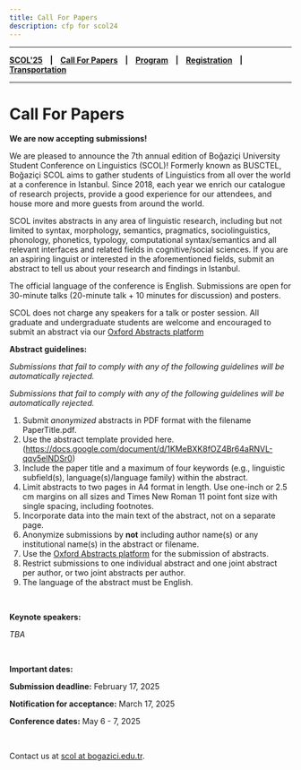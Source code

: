 ```yaml
---
title: Call For Papers
description: cfp for scol24
---
```


---

**[SCOL'25][scol25] ‎ ‎ ‎ | ‎ ‎ ‎ [Call For Papers][cfp] ‎ ‎ ‎ | ‎ ‎ ‎ [Program][prog] ‎ ‎ ‎ | ‎ ‎ ‎ [Registration][reg] ‎ ‎ ‎ | ‎ ‎ ‎ [Transportation][tp]**

---


# Call For Papers

**We are now accepting submissions!**

We are pleased to announce the 7th annual edition of Boğaziçi University Student Conference on Linguistics (SCOL)! Formerly known as BUSCTEL, Boğaziçi SCOL aims to gather students of Linguistics from all over the world at a conference in Istanbul. Since 2018, each year we enrich our catalogue of research projects, provide a good experience for our attendees, and house more and more guests from around the world.

SCOL invites abstracts in any area of linguistic research, including but not limited to syntax, morphology, semantics, pragmatics, sociolinguistics, phonology, phonetics, typology, computational syntax/semantics and all relevant interfaces and related fields in cognitive/social sciences. If you are an aspiring linguist or interested in the aforementioned fields, submit an abstract to tell us about your research and findings in Istanbul. 

The official language of the conference is English. Submissions are open for 30-minute talks (20-minute talk + 10 minutes for discussion) and posters.

SCOL does not charge any speakers for a talk or poster session. All graduate and undergraduate students are welcome and encouraged to submit an abstract via our [Oxford Abstracts platform](https://app.oxfordabstracts.com/stages/77582/submitter)

**Abstract guidelines:**

*Submissions that fail to comply with any of the following guidelines will be automatically rejected.*

*Submissions that fail to comply with any of the following guidelines will be automatically rejected.*

1. Submit *anonymized* abstracts in PDF format with the filename PaperTitle.pdf. 
2. Use the abstract template provided here. (https://docs.google.com/document/d/1KMeBXK8fOZ4Br64aRNVL-qqv5elNDSr0)
3. Include the paper title and a maximum of four keywords (e.g., linguistic subfield(s), language(s)/language family) within the abstract. 
4. Limit abstracts to two pages in A4 format in length. Use one-inch or 2.5 cm margins on all sizes and Times New Roman 11 point font size with single spacing, including footnotes. 
5. Incorporate data into the main text of the abstract, not on a separate page. 
6. Anonymize submissions by **not** including author name(s) or any institutional name(s) in the abstract or filename. 
7. Use the [Oxford Abstracts platform](https://app.oxfordabstracts.com/stages/77582/submitter) for the submission of abstracts. 
8. Restrict submissions to one individual abstract and one joint abstract per author, or two joint abstracts per author. 
9. The language of the abstract must be English.

<br />

**Keynote speakers:** 

*TBA*

<br />

**Important dates:** 


**Submission deadline:** February 17, 2025

**Notification for acceptance:** March 17, 2025

**Conference dates:** May 6 - 7, 2025

<br />

Contact us at [scol at bogazici.edu.tr][mail].



[tp]: /scol/25/transportation
[reg]: /scol/25/registration
[scol25]: /scol/25
[cfp]: /scol/25/callforpapers
[prog]: /scol/25/program
[mail]: mailto:scol@bogazici.edu.tr

